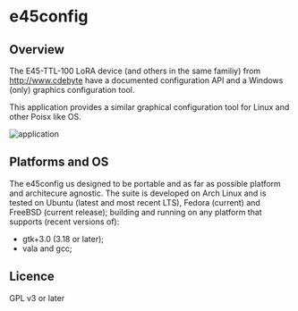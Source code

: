 e45config
=========

## Overview

The E45-TTL-100 LoRA device (and others in the same familiy) from
http://www.cdebyte have a documented configuration API and a Windows
(only) graphics configuration tool.

This application provides a similar graphical configuration tool for
Linux and other Poisx like OS.

![application](https://raw.githubusercontent.com/wiki/stronnag/e45config/images/e45config.png)

## Platforms and OS

The e45config us designed to be portable and as far as possible platform
and architecure agnostic. The suite is developed on Arch Linux and is
tested on Ubuntu (latest and most recent LTS), Fedora (current) and
FreeBSD (current release); building and running on any platform that
supports (recent versions of):

* gtk+3.0 (3.18 or later);
* vala and gcc;

## Licence

GPL v3 or later

